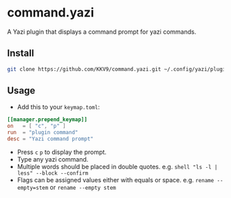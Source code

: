 # command.yazi

A Yazi plugin that displays a command prompt for yazi commands.

## Install

```bash
git clone https://github.com/KKV9/command.yazi.git ~/.config/yazi/plugins/command.yazi
```

## Usage

- Add this to your `keymap.toml`:

```toml
[[manager.prepend_keymap]]
on   = [ "c", "p" ]
run  = "plugin command"
desc = "Yazi command prompt"
```

 - Press `c` `p` to display the prompt.
 - Type any yazi command. 
 - Multiple words should be placed in double quotes. e.g. `shell "ls -l | less" --block --confirm`
 - Flags can be assigned values either with equals or space. e.g. `rename --empty=stem` or `rename --empty stem`
 
